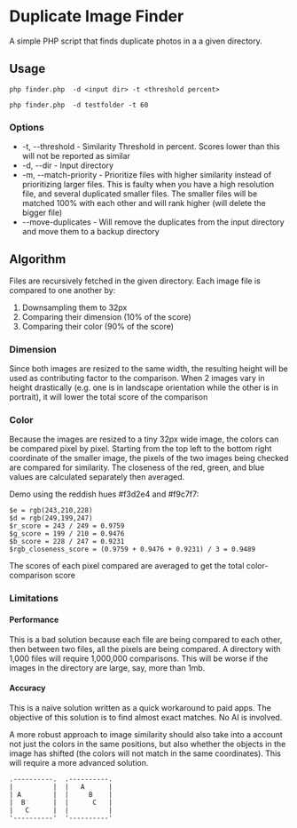 # Duplicate Image Finder
A simple PHP script that finds duplicate photos in a a given directory. 

## Usage

```
php finder.php  -d <input dir> -t <threshold percent>

php finder.php  -d testfolder -t 60
```

### Options
* -t, --threshold - Similarity Threshold in percent. Scores lower than this will not be reported as similar
* -d, --dir - Input directory
* -m, --match-priority - Prioritize files with higher similarity instead of prioritizing larger files. This is faulty when you have a high resolution file, and several duplicated smaller files. The smaller files will be matched 100% with each other and will rank higher (will delete the bigger file)
* --move-duplicates - Will remove the duplicates from the input directory and move them to a backup directory

## Algorithm
Files are recursively fetched in the given directory. Each image file is compared to one another by:
1. Downsampling them to 32px
1. Comparing their dimension (10% of the score)
2. Comparing their color (90% of the score)

### Dimension
Since both images are resized to the same width, the resulting height will be used as contributing factor to the comparison. When 2 images vary in height drastically (e.g. one is in landscape orientation while the other is in portrait), it will lower the total score of the comparison

### Color
Because the images are resized to a tiny 32px wide image, the colors can be compared pixel by pixel. Starting from the top left to the bottom right coordinate of the smaller image, the pixels of the two images being checked are compared for similarity. The closeness of the red, green, and blue values are calculated separately then averaged.

Demo using the reddish hues #f3d2e4 and #f9c7f7:

```
$e = rgb(243,210,228)
$d = rgb(249,199,247)
$r_score = 243 / 249 = 0.9759
$g_score = 199 / 210 = 0.9476
$b_score = 228 / 247 = 0.9231
$rgb_closeness_score = (0.9759 + 0.9476 + 0.9231) / 3 = 0.9489
```

The scores of each pixel compared are averaged to get the total color-comparison score

### Limitations

#### Performance
This is a bad solution because each file are being compared to each other,
then between two files, all the pixels are being compared. A directory with 1,000 files will require 1,000,000 comparisons. 
This will be worse if the images in the directory are large, say, more than 1mb.

#### Accuracy
This is a naïve solution written as a quick workaround to paid apps. The objective of this solution is to find almost exact matches. No AI is involved.

A more robust approach to image similarity should also take into a account not just the colors in the same positions, but also whether the objects in the image has shifted (the colors will not match in the same coordinates). This will require a more advanced solution.

```
.----------.  .----------.
|          |  |   A      |
| A        |  |     B    |
|  B       |  |      C   |
|   C      |  |          |
'----------'  '----------'
```
